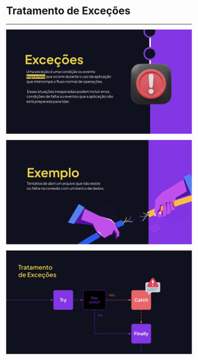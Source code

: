 # Tratamento de Exceções

---

![image.png](assets/aula08-1.png)

![image.png](assets/aula08-2.png)

![image.png](assets/aula08-3.png)
